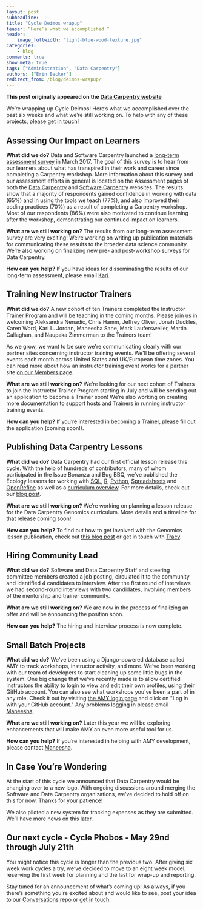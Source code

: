 ```yaml
---
layout: post
subheadline:
title: "Cycle Deimos wrapup"
teaser: “Here’s what we accomplished.”
header:
    image_fullwidth: "light-blue-wood-texture.jpg"
categories:
    - blog
comments: true
show_meta: true
tags: ["Administration", "Data Carpentry"]
authors: ["Erin Becker"]
redirect_from: /blog/deimos-wrapup/
--- 
```


**This post originally appeared on the [Data Carpentry website](https://datacarpentry.org)**

We’re wrapping up Cycle Deimos! Here’s what we accomplished over the past six weeks and what we’re still working on. To help with any of these projects, please [get in touch](mailto:ebecker@carpentries.org)!

## Assessing Our Impact on Learners
**What did we do?** Data and Software Carpentry launched a [long-term assessment survey](https://www.surveymonkey.com/r/carpentrieslongtermassessment) in March 2017. The goal of this survey is to hear from our learners about what has transpired in their work and career since completing a Carpentry workshop. More information about this survey and our assessment efforts in general is located on the Assessment pages of both the [Data Carpentry](http://www.datacarpentry.org/assessment/) and [Software Carpentry](https://software-carpentry.org/assessment/) websites. The results show that a majority of respondents gained confidence in working with data (65%) and in using the tools we teach (77%), and also improved their coding practices (70%) as a result of completing a Carpentry workshop. Most of our respondents (86%) were also motivated to continue learning after the workshop, demonstrating our continued impact on learners.

**What are we still working on?** The results from our long-term assessment survey are very exciting! We’re working on writing up publication materials for communicating these results to the broader data science community.  We’re also working on finalizing new pre- and post-workshop surveys for Data Carpentry.

**How can you help?** If you have ideas for disseminating the results of our long-term assessment, please email [Kari](mailto:kariljordan@carpentries.org).

## Training New Instructor Trainers  
**What did we do?**  A new cohort of ten Trainers completed the Instructor Trainer Program and will be teaching in the coming months. Please join us in welcoming Aleksandra Nenadic, Chris Hamm, Jeffrey Oliver, Jonah Duckles, Karen Word, Kari L. Jordan, Maneesha Sane, Mark Laufersweiler, Martin Callaghan, and Naupaka Zimmerman to the Trainers team!  

As we grow, we want to be sure we're communicating clearly with our partner sites concerning instructor training events. We'll be offering several events each month across United States and UK/European time zones.  You can read more about how an instructor training event works for a partner site [on our Members page](http://swcarpentry.github.io/instructor-training/partners/).    

**What are we still working on?**  We’re looking for our next cohort of Trainers to join the Instructor Trainer Program starting in July and will be sending out an application to become a Trainer soon! We’re also working on creating more documentation to support hosts and Trainers in running instructor training events.  

**How can you help?** If you’re interested in becoming a Trainer, please fill out the application (coming soon!).

## Publishing Data Carpentry Lessons
**What did we do?** Data Carpentry had our first official lesson release this cycle. With the help of hundreds of contributors, many of whom participated in the Issue Bonanza and Bug BBQ, we’ve published the Ecology lessons for working with [SQL](https://zenodo.org/record/570049#.WSckERPyuEI), [R](https://zenodo.org/record/569875#.WSckgBMrKEI), [Python](https://zenodo.org/record/570050#.WSckHRPyuEI), [Spreadsheets](https://zenodo.org/record/570047#.WScj6RPyuEI) and [OpenRefine](https://zenodo.org/record/570048#.WSckAhPyuEI) as well as a [curriculum overview](https://zenodo.org/record/570167#.WSckOBPyuEI). For more details, check out our [blog post](http://www.datacarpentry.org/blog/lesson-release/).  

**What are we still working on?** We’re working on planning a lesson release for the Data Carpentry Genomics curriculum. More details and a timeline for that release coming soon!  

**How can you help?**  To find out how to get involved with the Genomics lesson publication, check out [this blog post](http://www.datacarpentry.org/blog/genomics-lessons/) or get in touch with [Tracy](mailto:tkteal@datacarpentry.org).  

## Hiring Community Lead  
**What did we do?** Software and Data Carpentry Staff and steering committee members created a job posting, circulated it to the community and identified 4 candidates to interview. After the first round of interviews we had second-round interviews with two candidates, involving members of the mentorship and trainer community.   

**What are we still working on?** We are now in the process of finalizing an offer and will be announcing the position soon.  

**How can you help?** The hiring and interview process is now complete.   


## Small Batch Projects  
**What did we do?** We've been using a Django-powered database called AMY to track workshops, instructor activity, and more. We’ve been working with our team of developers to start cleaning up some little bugs in the system. One big change that we've recently made is to allow certified instructors the ability to login to view and edit their own profiles, using their GitHub account. You can also see what workshops you've been a part of in any role. Check it out by visiting [the AMY login page](https://amy.carpentries.org/workshops/) and click on "Log in with your GitHub account." Any problems logging in please email [Maneesha](mailto:maneesha@carpentries.org).  

**What are we still working on?** Later this year we will be exploring enhancements that will make AMY an even more useful tool for us.   

**How can you help?** If you’re interested in helping with AMY development, please contact [Maneesha](mailto:maneesha@carpentries.org).  

## In Case You’re Wondering    
At the start of this cycle we announced that Data Carpentry would be changing over to a new logo. With ongoing discussions around merging the Software and Data Carpentry organizations, we’ve decided to hold off on this for now. Thanks for your patience!    

We also piloted a new system for tracking expenses as they are submitted. We’ll have more news on this later.  

## Our next cycle - Cycle Phobos - May 29nd through July 21th    
You might notice this cycle is longer than the previous two. After giving six week work cycles a try, we’ve decided to move to an eight week model, reserving the first week for planning and the last for wrap-up and reporting.    

Stay tuned for an announcement of what’s coming up! As always, if you there’s something you’re excited about and would like to see, post your idea to our [Conversations repo](https://github.com/carpentries/conversations/issues) or [get in touch](mailto:ebecker@carpentries.org).  
